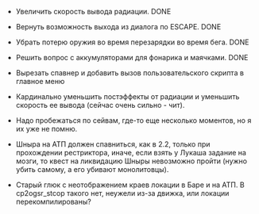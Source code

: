 * Увеличить скорость вывода радиации. DONE

* Вернуть возможность выхода из диалога по ESCAPE. DONE

* Убрать потерю оружия во время перезарядки во время бега. DONE

* Решить вопрос с аккумуляторами для фонарика и маячками. DONE

* Вырезать спавнер и добавить вызов пользовательского скрипта в главное
  меню

* Кардинально уменьшить постэффекты от радиации и уменьшить скорость ее
  вывода (сейчас очень сильно - чит).

* Надо пробежаться по сейвам, где-то еще несколько моментов, но я их уже
  не помню.

* Шныра на АТП должен спавниться, как в 2.2, только при прохождении
  рестриктора, иначе, если взять у Лукаша задание на мозги, то квест на
  ликвидацию Шныры невозможно пройти (нужно убить самому, а его убивают
  монолитовцы).

* Старый глюк с неотображением краев локации в Баре и на АТП. В
  cp2ogsr_stcop такого нет, неужели из-за движка, или локации
  перекомпилированы?
